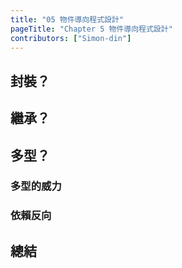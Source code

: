 ```yaml
---
title: "05 物件導向程式設計"
pageTitle: "Chapter 5 物件導向程式設計"
contributors: ["Simon-din"]
---
```


## 封裝？

## 繼承？

## 多型？

### 多型的威力

### 依賴反向

## 總結
